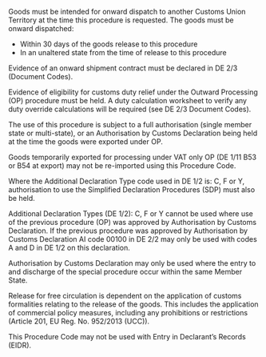 Goods must be intended for onward dispatch to another Customs Union Territory at the time this procedure is requested. The goods must be onward dispatched:

*   Within 30 days of the goods release to this procedure
*   In an unaltered state from the time of release to this procedure

Evidence of an onward shipment contract must be declared in DE 2/3 (Document Codes).

Evidence of eligibility for customs duty relief under the Outward Processing (OP) procedure must be held. A duty calculation worksheet to verify any duty override calculations will be required (see DE 2/3 Document Codes).

The use of this procedure is subject to a full authorisation (single member state or multi-state), or an Authorisation by Customs Declaration being held at the time the goods were exported under OP.

Goods temporarily exported for processing under VAT only OP (DE 1/11 B53 or B54 at export) may not be re-imported using this Procedure Code.

Where the Additional Declaration Type code used in DE 1/2 is: C, F or Y, authorisation to use the Simplified Declaration Procedures (SDP) must also be held.

Additional Declaration Types (DE 1/2): C, F or Y cannot be used where use of the previous procedure (OP) was approved by Authorisation by Customs Declaration. If the previous procedure was approved by Authorisation by Customs Declaration AI code 00100 in DE 2/2 may only be used with codes A and D in DE 1/2 on this declaration.

Authorisation by Customs Declaration may only be used where the entry to and discharge of the special procedure occur within the same Member State.

Release for free circulation is dependent on the application of customs formalities relating to the release of the goods. This includes the application of commercial policy measures, including any prohibitions or restrictions (Article 201, EU Reg. No. 952/2013 (UCC)).

This Procedure Code may not be used with Entry in Declarant’s Records (EIDR).